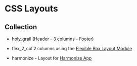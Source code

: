 # CSS Layouts

## Collection

* holy_grail (Header - 3 columns - Footer)

* flex_2_col 2 columns using the 
[Flexible Box Layout Module](http://www.w3.org/TR/css3-flexbox/)

* harmonize - Layout for [Harmonize App](http://harmonize.herokuapp.com/)